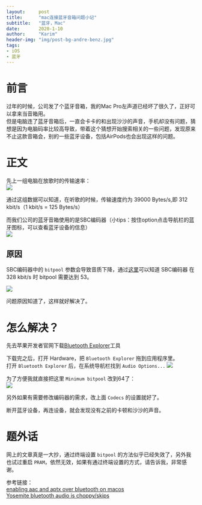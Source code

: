 ```yaml
---
layout:     post
title:      "mac连接蓝牙音箱问题小记"
subtitle:   "蓝牙，Mac"
date:       2020-1-10
author:     "Karim"
header-img: "img/post-bg-andre-benz.jpg"
tags:
- iOS
- 蓝牙
---
```


# 前言  

过年的时候，公司发了个蓝牙音箱，我的Mac Pro左声道已经坏了很久了，正好可以拿来当音箱用。  
但是电脑连了蓝牙音箱后，一直会卡卡的和出现沙沙的声音，手机却没有问题，猜想是因为电脑码率比较高导致，带着这个猜想开始搜索相关的一些问题，发现原来不止这款音箱会，别的一些蓝牙设备，包括AirPods也会出现这样的问题。  


# 正文  

先上一组电脑在放歌时的传输速率：  
![](http://images.foolishtalk.org/39ce65c86ee89caeba6d367d0f82786d.png) 

通过这组数据可以知道，在听歌的时候，传输速度约为 39000 Bytes/s,即 312 kbit/s（1 kbit/s = 125 Bytes/s）

而我们公司的蓝牙音箱使用的是SBC编码器（小tips：按住option点击导航栏的蓝牙图标，可以查看蓝牙设备的信息）  
![](http://images.foolishtalk.org/347335e73c15512f3125ee4d60bac4f3.png)  

## 原因  
SBC编码器中的 `bitpool` 参数会导致音质下降，通过[这里](http://soundexpert.org/encoders-320-kbps)可以知道 SBC编码器 在 328 kbit/s 时 bitpool 需要达到 53。  

![](http://images.foolishtalk.org/ec4f4917854d7eab2b26196d3348df60.png)   

问题原因知道了，这样就好解决了。

# 怎么解决？
先去苹果开发者官网下载[Bluetooth Explorer](https://download.developer.apple.com/Developer_Tools/Additional_Tools_for_Xcode_11/Additional_Tools_for_Xcode_11.dmg)工具  

下载完之后，打开 Hardware，把 `Bluetooth Explorer` 拖到应用程序里。  
打开 `Bluetooth Explorer` 后，在系统导航栏找到 `Audio Options...`
![](http://images.foolishtalk.org/c1bfcd07315439afe2f2fd3ecdc744f4.png)  

为了方便我就直接把这里 `Minimum bitpool` 改到64了：  
![](http://images.foolishtalk.org/72d3eb4294d65375471054d6f1d290cc.png) 

另外如果有需要修改编码器的需求，改上面 `Codecs` 的设置就好了。

断开蓝牙设备，再连设备，就会发现没有之前的卡顿和沙沙的声音。

# 题外话   
网上的文章真是一大抄，通过终端设置 `bitpool` 的方法似乎已经失效了，另外我也试过重启 `PRAM`，依然无效，如果有通过终端设置的方式，请告诉我，非常感谢。


参考链接：  
[enabling aac and aptx over bluetooth on macos](https://www.areilly.com/2017/07/29/enabling-aac-and-aptx-over-bluetooth-on-macos/)  
[Yosemite bluetooth audio is choppy/skips](https://apple.stackexchange.com/questions/167245/yosemite-bluetooth-audio-is-choppy-skips/259954#259954)